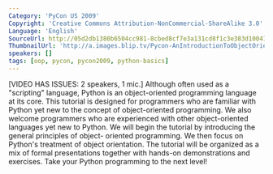 ```yaml
---
Category: 'PyCon US 2009'
Copyright: 'Creative Commons Attribution-NonCommercial-ShareAlike 3.0'
Language: 'English'
SourceUrl: http://05d2db1380b6504cc981-8cbed8cf7e3a131cd8f1c3e383d10041.r93.cf2.rackcdn.com/pycon-us-2009/164_introduction-to-object-oriented-programming-1-of-3.mp4
ThumbnailUrl: 'http://a.images.blip.tv/Pycon-AnIntroductionToObjectOrientedProgrammingPart001419-665.jpg'
speakers: []
tags: [oop, pycon, pycon2009, python-basics]
---
```

  
[VIDEO HAS ISSUES: 2 speakers, 1 mic.] Although often used as a "scripting"
language, Python is an object-oriented programming language at its core. This
tutorial is designed for programmers who are familiar with Python yet new to
the concept of object-oriented programming. We also welcome programmers who
are experienced with other object-oriented languages yet new to Python. We
will begin the tutorial by introducing the general principles of object-
oriented programming. We then focus on Python's treatment of object
orientation. The tutorial will be organized as a mix of formal presentations
together with hands-on demonstrations and exercises. Take your Python
programming to the next level!

